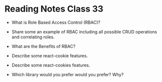 # Reading Notes Class 33

- What is Role Based Access Control (RBAC)?
- Share some an example of RBAC including all possible CRUD operations and correlating roles.
- What are the Benefits of RBAC?

- Describe some react-cookie features.
- Describe some react-cookies features.
- Which library would you prefer would you prefer? Why?
